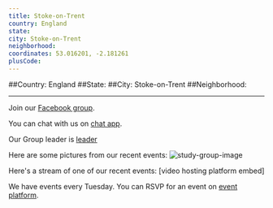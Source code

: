 ```yaml
---
title: Stoke-on-Trent
country: England
state: 
city: Stoke-on-Trent
neighborhood: 
coordinates: 53.016201, -2.181261
plusCode:
---
```


##Country: England
##State: 
##City: Stoke-on-Trent
##Neighborhood: 
*****
Join our [Facebook group](https://www.facebook.com/groups/free.code.camp.stoke.on.trent).

You can chat with us on [chat app]().

Our Group leader is [leader]()

Here are some pictures from our recent events:
![study-group-image]()

Here's a stream of one of our recent events:
[video hosting platform embed]

We have events every Tuesday. You can RSVP for an event on [event platform]().
